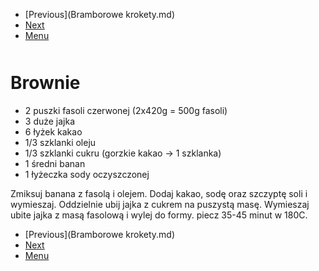 <!-- Navigation Menu Start -->

- [Previous](Bramborowe krokety.md)
- [Next](Carbonara.md)
- [Menu](README.md)

<div style="margin-bottom: 50px"></div>

<!-- /Navigation Menu Start -->

# Brownie

- 2 puszki fasoli czerwonej (2x420g = 500g fasoli) 
- 3 duże jajka 
- 6 łyżek kakao 
- 1/3 szklanki oleju 
- 1/3 szklanki cukru (gorzkie kakao -> 1 szklanka) 
- 1 średni banan 
- 1 łyżeczka sody oczyszczonej 

Zmiksuj banana z fasolą i olejem. Dodaj kakao, sodę oraz szczyptę soli i wymieszaj. Oddzielnie ubij jajka z cukrem na puszystą masę. Wymieszaj ubite jajka z masą fasolową i wylej do formy. piecz 35-45 minut w 180C. 

<!-- Navigation Menu End -->

- [Previous](Bramborowe krokety.md)
- [Next](Carbonara.md)
- [Menu](README.md)

<div style="margin-bottom: 50px"></div>

<!-- /Navigation Menu End -->
